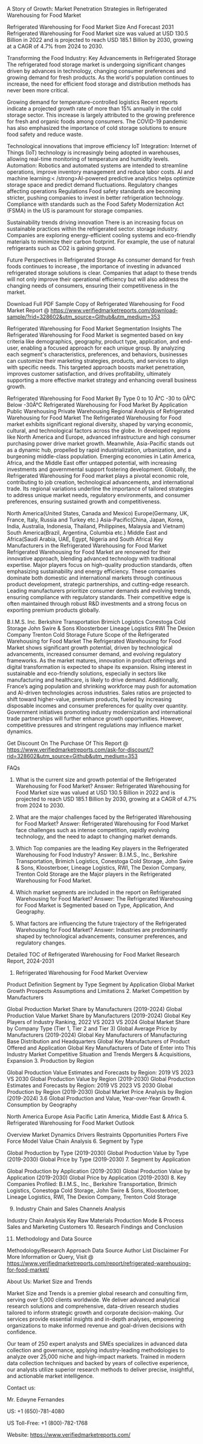 A Story of Growth: Market Penetration Strategies in Refrigerated Warehousing for Food Market


Refrigerated Warehousing for Food Market Size And Forecast 2031
Refrigerated Warehousing for Food Market size was valued at USD 130.5 Billion in 2022 and is projected to reach USD 185.1 Billion by 2030, growing at a CAGR of 4.7% from 2024 to 2030.

Transforming the Food Industry: Key Advancements in Refrigerated Storage
The refrigerated food storage market is undergoing significant changes driven by advances in technology, changing consumer preferences and growing demand for fresh products. As the world's population continues to increase, the need for efficient food storage and distribution methods has never been more critical.

Growing demand for temperature-controlled logistics
Recent reports indicate a projected growth rate of more than 15% annually in the cold storage sector. This increase is largely attributed to the growing preference for fresh and organic foods among consumers. The COVID-19 pandemic has also emphasized the importance of cold storage solutions to ensure food safety and reduce waste.

Technological innovations that improve efficiency
IoT Integration: Internet of Things (IoT) technology is increasingly being adopted in warehouses, allowing real-time monitoring of temperature and humidity levels.
Automation: Robotics and automated systems are intended to streamline operations, improve inventory management and reduce labor costs.
AI and machine learning:< /strong>AI-powered predictive analytics helps optimize storage space and predict demand fluctuations.
Regulatory changes affecting operations
Regulations Food safety standards are becoming stricter, pushing companies to invest in better refrigeration technology. Compliance with standards such as the Food Safety Modernization Act (FSMA) in the US is paramount for storage companies.

Sustainability trends driving innovation
There is an increasing focus on sustainable practices within the refrigerated sector. storage industry. Companies are exploring energy-efficient cooling systems and eco-friendly materials to minimize their carbon footprint. For example, the use of natural refrigerants such as CO2 is gaining ground.

Future Perspectives in Refrigerated Storage
As consumer demand for fresh foods continues to increase , the importance of investing in advanced refrigerated storage solutions is clear. Companies that adapt to these trends will not only improve their operational efficiency but will also address the changing needs of consumers, ensuring their competitiveness in the market.

Download Full PDF Sample Copy of Refrigerated Warehousing for Food Market Report @ https://www.verifiedmarketreports.com/download-sample/?rid=328602&utm_source=Github&utm_medium=353

Refrigerated Warehousing for Food Market Segmentation Insights
The Refrigerated Warehousing for Food Market is segmented based on key criteria like demographics, geography, product type, application, and end-user, enabling a focused approach for each unique group. By analyzing each segment's characteristics, preferences, and behaviors, businesses can customize their marketing strategies, products, and services to align with specific needs. This targeted approach boosts market penetration, improves customer satisfaction, and drives profitability, ultimately supporting a more effective market strategy and enhancing overall business growth.

Refrigerated Warehousing for Food Market By Type
0 to 10 Â°C
-30 to 0Â°C
Below -30Â°C
Refrigerated Warehousing for Food Market By Application
Public Warehousing
Private Warehousing
Regional Analysis of Refrigerated Warehousing for Food Market
The Refrigerated Warehousing for Food market exhibits significant regional diversity, shaped by varying economic, cultural, and technological factors across the globe. In developed regions like North America and Europe, advanced infrastructure and high consumer purchasing power drive market growth. Meanwhile, Asia-Pacific stands out as a dynamic hub, propelled by rapid industrialization, urbanization, and a burgeoning middle-class population. Emerging economies in Latin America, Africa, and the Middle East offer untapped potential, with increasing investments and governmental support fostering development. Globally, the Refrigerated Warehousing for Food market plays a pivotal economic role, contributing to job creation, technological advancements, and international trade. Its regional variations underline the importance of tailored strategies to address unique market needs, regulatory environments, and consumer preferences, ensuring sustained growth and competitiveness.

North America(United States, Canada and Mexico)
Europe(Germany, UK, France, Italy, Russia and Turkey etc.)
Asia-Pacific(China, Japan, Korea, India, Australia, Indonesia, Thailand, Philippines, Malaysia and Vietnam)
South America(Brazil, Argentina, Columbia etc.)
Middle East and Africa(Saudi Arabia, UAE, Egypt, Nigeria and South Africa)
Key Manufacturers in the Refrigerated Warehousing for Food Market
Refrigerated Warehousing for Food Market are renowned for their innovative approach, blending advanced technology with traditional expertise. Major players focus on high-quality production standards, often emphasizing sustainability and energy efficiency. These companies dominate both domestic and international markets through continuous product development, strategic partnerships, and cutting-edge research. Leading manufacturers prioritize consumer demands and evolving trends, ensuring compliance with regulatory standards. Their competitive edge is often maintained through robust R&D investments and a strong focus on exporting premium products globally.

B.I.M.S.
Inc.
Berkshire Transportation
Brimich Logistics
Conestoga Cold Storage
John Swire & Sons
Kloosterboer
Lineage Logistics
RWI
The Dexion Company
Trenton Cold Storage
Future Scope of the Refrigerated Warehousing for Food Market
The Refrigerated Warehousing for Food Market shows significant growth potential, driven by technological advancements, increased consumer demand, and evolving regulatory frameworks. As the market matures, innovation in product offerings and digital transformation is expected to shape its expansion. Rising interest in sustainable and eco-friendly solutions, especially in sectors like manufacturing and healthcare, is likely to drive demand. Additionally, France’s aging population and shrinking workforce may push for automation and AI-driven technologies across industries. Sales ratios are projected to shift toward higher-value, premium products, fueled by increasing disposable incomes and consumer preferences for quality over quantity. Government initiatives promoting industry modernization and international trade partnerships will further enhance growth opportunities. However, competitive pressures and stringent regulations may influence market dynamics.

Get Discount On The Purchase Of This Report @ https://www.verifiedmarketreports.com/ask-for-discount/?rid=328602&utm_source=Github&utm_medium=353

FAQs
1. What is the current size and growth potential of the Refrigerated Warehousing for Food Market?
Answer: Refrigerated Warehousing for Food Market size was valued at USD 130.5 Billion in 2022 and is projected to reach USD 185.1 Billion by 2030, growing at a CAGR of 4.7% from 2024 to 2030.

2. What are the major challenges faced by the Refrigerated Warehousing for Food Market?
Answer: Refrigerated Warehousing for Food Market face challenges such as intense competition, rapidly evolving technology, and the need to adapt to changing market demands.

3. Which Top companies are the leading Key players in the Refrigerated Warehousing for Food Industry?
Answer: B.I.M.S., Inc., Berkshire Transportation, Brimich Logistics, Conestoga Cold Storage, John Swire & Sons, Kloosterboer, Lineage Logistics, RWI, The Dexion Company, Trenton Cold Storage are the Major players in the Refrigerated Warehousing for Food Market.

4. Which market segments are included in the report on Refrigerated Warehousing for Food Market?
Answer: The Refrigerated Warehousing for Food Market is Segmented based on Type, Application, And Geography.

5. What factors are influencing the future trajectory of the Refrigerated Warehousing for Food Market?
Answer: Industries are predominantly shaped by technological advancements, consumer preferences, and regulatory changes.

Detailed TOC of Refrigerated Warehousing for Food Market Research Report, 2024-2031
1. Refrigerated Warehousing for Food Market Overview

Product Definition
Segment by Type
Segment by Application
Global Market Growth Prospects
Assumptions and Limitations
2. Market Competition by Manufacturers

Global Production Market Share by Manufacturers (2019-2024)
Global Production Value Market Share by Manufacturers (2019-2024)
Global Key Players of Industry Ranking, 2022 VS 2023 VS 2024
Global Market Share by Company Type (Tier 1, Tier 2 and Tier 3)
Global Average Price by Manufacturers (2019-2024)
Global Key Manufacturers of Manufacturing Base Distribution and Headquarters
Global Key Manufacturers of Product Offered and Application
Global Key Manufacturers of Date of Enter into This Industry
Market Competitive Situation and Trends
Mergers & Acquisitions, Expansion
3. Production by Region

Global Production Value Estimates and Forecasts by Region: 2019 VS 2023 VS 2030
Global Production Value by Region (2019-2030)
Global Production Estimates and Forecasts by Region: 2019 VS 2023 VS 2030
Global Production by Region (2019-2030)
Global Market Price Analysis by Region (2019-2024) 3.6 Global Production and Value, Year-over-Year Growth
4. Consumption by Geography

North America
Europe
Asia Pacific
Latin America, Middle East & Africa
5. Refrigerated Warehousing for Food Market Outlook

Overview
Market Dynamics
Drivers
Restraints
Opportunities
Porters Five Force Model
Value Chain Analysis 
6. Segment by Type

Global Production by Type (2019-2030)
Global Production Value by Type (2019-2030)
Global Price by Type (2019-2030)
7. Segment by Application

Global Production by Application (2019-2030)
Global Production Value by Application (2019-2030)
Global Price by Application (2019-2030)
8. Key Companies Profiled: B.I.M.S., Inc., Berkshire Transportation, Brimich Logistics, Conestoga Cold Storage, John Swire & Sons, Kloosterboer, Lineage Logistics, RWI, The Dexion Company, Trenton Cold Storage

9. Industry Chain and Sales Channels Analysis

Industry Chain Analysis
Key Raw Materials
Production Mode & Process
Sales and Marketing
Customers
10. Research Findings and Conclusion

11. Methodology and Data Source

Methodology/Research Approach
Data Source
Author List
Disclaimer
For More Information or Query, Visit @ https://www.verifiedmarketreports.com/report/refrigerated-warehousing-for-food-market/

About Us: Market Size and Trends

Market Size and Trends is a premier global research and consulting firm, serving over 5,000 clients worldwide. We deliver advanced analytical research solutions and comprehensive, data-driven research studies tailored to inform strategic growth and corporate decision-making. Our services provide essential insights and in-depth analyses, empowering organizations to make informed revenue and goal-driven decisions with confidence.

Our team of 250 expert analysts and SMEs specializes in advanced data collection and governance, applying industry-leading methodologies to analyze over 25,000 niche and high-impact markets. Trained in modern data collection techniques and backed by years of collective experience, our analysts utilize superior research methods to deliver precise, insightful, and actionable market intelligence.

Contact us:

Mr. Edwyne Fernandes

US: +1 (650)-781-4080

US Toll-Free: +1 (800)-782-1768

Website: https://www.verifiedmarketreports.com/
